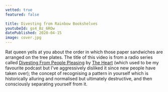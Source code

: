 ```yaml
---
vetted: true
featured: false

title: Divesting from Rainbow Bookshelves
youtubeId: gs4_Bz_6ROw
datePublished: 2020-04-15
image: cover.jpg
---
```


Rat queen yells at you about the order in which those paper sandwiches are arranged on the tree plates. The title of this video is from a radio series called [Divesting From People Pleasing](https://www.theheartradio.org/divesting-from-people-pleasing) by [The Heart](https://www.theheartradio.org/) (which used to be my favourite podcast but I've aggressively disliked it since new people have taken over); the concept of recognising a pattern in yourself which is historically alluring and normalised but ultimately destructive, and then consciously separating yourself from it.
